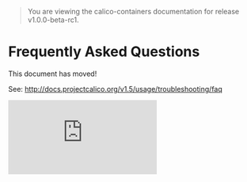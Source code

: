 > You are viewing the calico-containers documentation for release v1.0.0-beta-rc1.

# Frequently Asked Questions

This document has moved!

See: http://docs.projectcalico.org/v1.5/usage/troubleshooting/faq

[![Analytics](https://calico-ga-beacon.appspot.com/UA-52125893-3/calico-containers/docs/FAQ.md?pixel)](https://github.com/igrigorik/ga-beacon)
